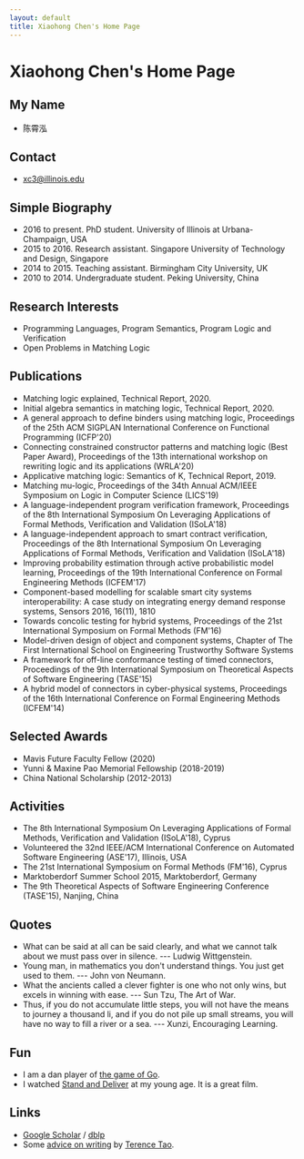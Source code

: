 ```yaml
---
layout: default
title: Xiaohong Chen's Home Page
---
```


# Xiaohong Chen's Home Page

## My Name

- 陈霄泓

## Contact

- xc3@illinois.edu

## Simple Biography

- 2016 to present. PhD student. University of Illinois at Urbana-Champaign, USA
- 2015 to 2016. Research assistant. Singapore University of Technology and Design, Singapore
- 2014 to 2015. Teaching assistant. Birmingham City University, UK
- 2010 to 2014. Undergraduate student. Peking University, China

## Research Interests

- Programming Languages, Program Semantics, Program Logic and Verification
- Open Problems in Matching Logic

## Publications

- Matching logic explained, Technical Report, 2020.
- Initial algebra semantics in matching logic, Technical Report, 2020.
- A general approach to define binders using matching logic, Proceedings of the 25th ACM SIGPLAN International Conference on Functional Programming (ICFP'20)
- Connecting constrained constructor patterns and matching logic (Best Paper Award), Proceedings of the 13th international workshop on rewriting logic and its applications (WRLA'20)
- Applicative matching logic: Semantics of K, Technical Report, 2019.
- Matching mu-logic, Proceedings of the 34th Annual ACM/IEEE Symposium on Logic in Computer Science (LICS'19)
- A language-independent program verification framework, Proceedings of the 8th International Symposium On Leveraging Applications of Formal Methods, Verification and Validation (ISoLA'18)
- A language-independent approach to smart contract verification, Proceedings of the 8th International Symposium On Leveraging Applications of Formal Methods, Verification and Validation (ISoLA'18)
- Improving probability estimation through active probabilistic model learning, Proceedings of the 19th International Conference on Formal Engineering Methods (ICFEM'17)
- Component-based modelling for scalable smart city systems interoperability: A case study on integrating energy demand response systems, Sensors 2016, 16(11), 1810
- Towards concolic testing for hybrid systems, Proceedings of the 21st International Symposium on Formal Methods (FM'16)
- Model-driven design of object and component systems, Chapter of The First International School on Engineering Trustworthy Software Systems
- A framework for off-line conformance testing of timed connectors, Proceedings of the 9th International Symposium on Theoretical Aspects of Software Engineering (TASE'15)
- A hybrid model of connectors in cyber-physical systems, Proceedings of the 16th International Conference on Formal Engineering Methods (ICFEM'14)

## Selected Awards

- Mavis Future Faculty Fellow (2020)
- Yunni & Maxine Pao Memorial Fellowship (2018-2019)
- China National Scholarship (2012-2013)

## Activities

- The 8th International Symposium On Leveraging Applications of Formal Methods, Verification and Validation (ISoLA'18), Cyprus
- Volunteered the 32nd IEEE/ACM International Conference on Automated Software Engineering (ASE'17), Illinois, USA
- The 21st International Symposium on Formal Methods (FM'16), Cyprus
- Marktoberdorf Summer School 2015, Marktoberdorf, Germany
- The 9th Theoretical Aspects of Software Engineering Conference (TASE'15), Nanjing, China

## Quotes

- What can be said at all can be said clearly, and what we cannot talk about we must pass over in silence. --- Ludwig Wittgenstein.
- Young man, in mathematics you don't understand things. You just get used to them. --- John von Neumann.
- What the ancients called a clever fighter is one who not only wins, but excels in winning with ease. --- Sun Tzu, The Art of War.
- Thus, if you do not accumulate little steps, you will not have the means to journey a thousand li, and if you do not pile up small streams, you will have no way to fill a river or a sea. --- Xunzi, Encouraging Learning.

## Fun

- I am a dan player of [the game of Go](https://en.wikipedia.org/wiki/Go_(game)).
- I watched [Stand and Deliver](https://en.wikipedia.org/wiki/Stand_and_Deliver) at my young age. It is a great film.

## Links

- [Google Scholar](https://scholar.google.com/citations?user=4LP6Y64AAAAJ&hl=en) / [dblp](https://dblp.org/pid/02/1438-2)
- Some [advice on writing](https://terrytao.wordpress.com/advice-on-writing-papers/) by [Terence Tao](https://www.math.ucla.edu/~tao/).
